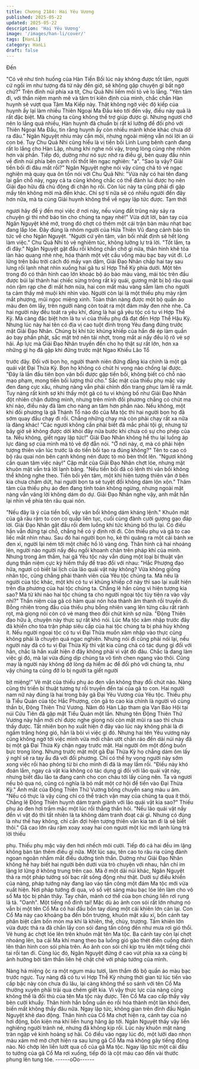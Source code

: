 ```yaml
---
title: Chương 2184: Hai Yêu Vương
published: 2025-05-22
updated: 2025-05-22
description: 'Hai Yêu Vương'
image: '/images/han-li/cover/'
tags: [HanLi]
category: HanLi
draft: false
---
```


Đến

"Có vẻ như tình huống của Hàn Tiền Bối lúc này không được tốt
lắm, người cứ ngồi im như tượng đá từ nãy đến giờ, sẽ không gặp
chuyện gì bất ngờ chứ?" Trên đỉnh núi phía xa tít, Chu Quả Nhi
liếm môi tỏ vẻ lo lắng.
"Yên tâm đi, với thần niệm mạnh mẽ và tâm trí kiên định của
mình, chắc chắn Hàn huynh sẽ vượt qua Tâm Ma Kiếp này. Thật
không ngờ việc độ kiếp của huynh ấy lại làm nhiều Thiên Ngoại
Ma Đầu kéo tới đến vậy, điều này quả là rất đặc biệt. Mà chúng ta
cũng không thể trợ giúp được gì. Nhưng ngươi chớ nên lo lắng
quá nhiều, Hàn huynh đã chuẩn bị rất kĩ lưỡng để đối phó với
Thiên Ngoại Ma Đầu, tin rằng huynh ấy còn nhiều mánh khóe
khác chưa dở ra đâu." Ngân Nguyệt nhíu mày cắn môi, nhưng
ngoài miệng vẫn nói lời an ủi con bé.
Tuy Chu Quả Nhi cũng hiểu là vị tiền bối Linh Lung bênh cạnh
đang rất lo lắng cho Hàn Lập, nhưng khi nghe nói vậy, trong lòng
cũng nhẹ nhõm hơn vài phần. Tiếp đó, dường như nó sực nhớ ra
điều gì, bèn quay đầu nhìn về đỉnh núi phía bên cạnh rồi thốt lên
ngạc nghiên: "a".
"Sao lạ vậy? Giải tiền bối đi đâu mất rồi?"
Ngân Nguyệt nghe nói vậy cũng chả tỏ vẻ ngạc nghiên mà quay
qua ôn tồn nói với Chu Quả Nhi:
"Vừa nãy có hai tên đang lại gần chỗ này, ngay cả ta cũng không
chắc có thể đánh lui được họ nên Giải đạo hữu đã chủ động đi
chặn họ rồi. Còn lúc này ta cũng phải đi gặp mấy tên không mời
mà đến khác. Chỉ sợ tí nữa sẽ có nhiều người đến đây hơn nữa,
mà ta cùng Giải huynh không thể về ngay lập tức được. Tạm thời

ngươi hãy để ý đến mọi việc ở nơi này, nếu vùng đất trũng này
sảy ra chuyện gì thì nhớ báo tin cho chúng ta ngay nhé!"
Vừa dứt lời, bàn tay của Ngân Nguyệt khẽ mở, trong đó chợt có
thêm một cái trận bàn màu nhạt bạc đang lấp lóe. Đây đúng là
nhóm người của Hứa Thiên Vũ đang cảnh báo tin tức về cho
Ngân Nguyệt.
"Người cứ yên tâm, vãn bối nhất định sẽ hết lòng làm việc." Chu
Quả Nhi tỏ vẻ nghiêm túc, không lưỡng lự trả lời.
"Tốt lắm, ta đi đây." Ngân Nguyệt gật đầu rồi không chần chờ gì
nữa, thân hình khẽ tỏa làn hào quang nhè nhẹ, hóa thành một vệt
cầu vồng màu bạc bay vút đi.
Lơ lửng trên bầu trời cách đó mấy vạn dặm, Giải Đạo Nhân chắp
hai tay sau lưng rồi lạnh nhạt nhìn xuống hai gã tu sĩ Hợp Thể Kỳ
phía dưới.
Một tên trong đó có thân hình cao lớn khoác bộ áo bào màu vàng,
mái tóc trên đầu được búi lại thành hai chiếc sừng trông rất kỳ
quái, gương mặt bị bộ râu quai nón rậm rạp che đi mất hơn nửa,
hai con mắt màu vàng sẫm làm cho người ta cảm thấy mê muội
khi nhìn vào.
Người còn lại là một thiếu phụ mày rậm mắt phượng, mũi ngọc
miệng xinh. Toàn thân nàng được một bộ quần áo màu đen ôm
lấy, trên người nàng còn toát ra một đám mây đen nhè nhẹ.
Cả hai người này đều toát ra yêu khí, đúng là hai gã yêu tộc có tu
vi Hợp Thể Kỳ. Mà càng đặc biệt hơn là tu vi của thiếu phụ đã đạt
đến Hợp Thể Hậu Kỳ.
Nhưng lúc này hai tên có địa vị cao tuột đỉnh trong Yêu đang
đứng trước mặt Giải Đạo Nhân. Chúng bị khí tức khủng khiếp của
hắn đè ép làm quần áo bay phần phật, sắc mặt trở nên tái nhợt,
trong mắt ai nấy đều lộ rõ vẻ sợ hãi.
Áp lực mà Giải Đạo Nhân truyền đến cho họ thật sự rất lớn, hơn
xa những gì họ đã gặp khi đứng trước mặt Ngao Khiếu Lão Tổ

trước đây.
Đối với bọn họ, người thanh niên đứng đằng kia chính là một gã
quái vật Đại Thừa Kỳ. Bọn họ không có chút hi vọng nào chống lại
được.
"Đây là lần đầu tiên bọn vãn bối được gặp tiền bối, không biết có
chỗ nào mạo phạm, mong tiền bối lượng thứ cho." Sắc mặt của
thiếu phụ mặc váy đen đang cực xấu, nhưng nàng vẫn phải chỉnh
đốn trang phục làm lễ ra mắt.
Tuy nàng rất kinh sợ khi thấy một gã có tu vi khủng bố như Giải
Đạo Nhân đột nhiên chặn đường mình, nhưng trên mình đối
phương chẳng có chút ma khí nào, điều này đã làm cho nàng an
tâm hơn phần nào.
Nếu không, một khi đối phương là gã Thánh Tổ nào đó của Ma
tộc thì hai người bọn họ đã sớm quay đầu chạy đi rồi. Chẳng
những chạy mà còn phải chạy rất xa nữa là đàng khác!
"Các ngươi không cần phải biết đã mắc phải tội gì, nhưng từ bây
giờ sẽ không được dời khỏi đây nửa bước khi chưa có sự cho
phép của ta. Nếu không, giết ngay lập tức!" Giải Đạo Nhân không
hề thu lại luồng áp lực đáng sợ của mình mà tỏ vẻ đờ đẫn nói.
"Ở nơi này, ơ, mà có phải hiện tượng thiên văn lúc trước là do tiền
bối tạo ra đúng không?" Tên to cao có bộ râu quai nón bên cạnh
không nén được tò mò bèn thốt lên.
"Ngươi không cần quan tâm việc này!" Cặp mắt của Giải Đạo
Nhân chợt lóe, nhưng mặt khuôn mặt vẫn trả lời lạnh băng.
"Nếu tiền bối đã có lệnh thì vãn bối không thể không nghe theo.
Tiền bối yên tâm, một khi hiện tượng thiên văn ở bên kia chưa
chấm dứt, hai người bọn ta sẽ tuyệt đối không dám lộn xộn."
Thâm tâm của thiếu phụ áo đen đang tính toán không ngừng,
nhưng ngoài mặt nàng vẫn vâng lời không dám do dự.
Giải Đạo Nhân nghe vậy, anh mắt hắn lại nhìn về phía tên râu
quai nón.

"Nếu đây là ý của tiền bối, vậy vãn bối không dám kháng lệnh."
Khuôn mặt của gã râu rậm to con co quắp liên tục, cuối cùng
đành cười gượng gạo đáp lời.
Giải Đạo Nhân gật đầu rồi đem luồng khí tức khủng bố thu lại. Có
điều hắn vẫn đứng tại chỗ, chẳng hề có ý định rời đi.
Còn thiếu phụ và gã to cao liếc mắt nhìn nhau. Sau đó hai người
bọn họ, kẻ thì quăng ra một cái bánh xe đen xì, người lại ném tới
một chiếc hồ lô vàng óng.
Thân hình cả hai nhoáng lên, người nào người nấy đều ngồi
khoanh chân trên pháp khí của mình.
Nhưng trong âm thầm, hai gã Yêu tộc này vẫn dùng một loại bí
thuật vận dụng thần niệm cực kỳ hiếm thấy để trao đổi với nhau:
"Hắc Phượng đạo hữa, ngươi có biết lai lịch của lão quái vật này
không? Vừa không giống nhân tộc, cũng chẳng phải thành viên
của Yêu tộc chúng ta. Mà nếu là người của tộc khác, một khi có tu
vi khủng khiếp cỡ này thì sao lại xuất hiện trên địa phương của
hai tộc chúng ta. Chẳng lẽ hắn cũng vì hiện tượng kia sao? Mà từ
khi nào hai tộc chúng ta cho người ngoại tộc tùy tiện ra vào vậy
nhỉ?" Thần niệm của gã có hàm quai nón hóa thành âm thanh rồi
truyền đi. Bỗng nhiên trong đầu của thiếu phụ bỗng nhiên vang
lên từng câu rất rành rọt, mà giọng nói còn có vẻ mang theo đôi
chút kính sợ nữa.
"Động Thiên đạo hữu à, chuyện này thực sự rất khó nói. Lúc Ma
tộc xâm nhập trước đây đã khiến cho tòa trận pháp siêu cấp của
hai tộc chúng ta bị phá hủy không ít. Nếu người ngoại tộc có tu vi
Đại Thừa muốn xâm nhập vào thực cũng không phải là chuyện
quá ngạc nghiên.
Nhưng nói đi cũng phải nói lại, nếu người này đã có tu vi Đại
Thừa Kỳ thì vật kia cũng chả có tác dụng gì đối với hắn, chắc là
hắn xuất hiện ở đây không phải vì vật đó đâu. Chắc là đang làm
việc gì đó, mà lại vừa đúng dịp chúng ta vô tình chen ngang vào
thôi. Cũng may là người này không dở lòng dạ hiểm ác để đối phó
với chúng ta, như vậy chúng ta cũng đỡ lo bị người ta giết người

bịt miệng!" Vẻ mặt của thiếu phụ áo đen vẫn không thay đổi chút
nào. Nàng cũng thi triển bí thuật tương tự rồi truyền đến tai của
gã to con.
Hai người nam nữ này đúng là hai trong bảy gã Đại Yêu Vương
của Yêu tộc. Thiếu phụ là Tiểu Quán của tộc Hắc Phượng, còn gã
to cao kia chính là người vô cùng thần bí, Động Thiên Thử
Vương.
Năm đó Hàn Lập tham gia Vạn Bảo Hội tại núi Cửu Tiên đã gặp
mặt Tiểu Quán một lần. Nhưng tên Động Thiên Thử Vương này
hắn mới chỉ được nghe giọng nói còn mặt mũi ra sao thì chưa
thấy được.
Tất nhiên bọn họ xuất hiện ở đây vào lúc này không phải là đi
ngắm trắng hóng gió, hẳn là bỏi vì việc gì đó. Nhưng hai tên Yêu
vương này cũng không ngờ tới việc mình vừa mới chân ướt chân
ráo đến dải núi này đã bị một gã Đại Thừa Kỳ chặn ngay trước
mặt.
Hai người ôm một đống buồn bực trong lòng. Nhưng trước mặt
một gã Đại Thừa Kỳ họ chẳng dám ôm lấy ý nghĩ sẽ ra tay ẩu đả
với đối phương. Chỉ có thể hy vọng người này sớm xong việc rồi
hào phóng từ bi cho mình đi đã là may lắm rồi.
"Điều này khó đoán lắm, ngay cả vật kia không có tác dụng gì đối
với lão quái vật này, nhưng biết đâu lão ta đang canh cho con
cháu tới lấy cũng nên. Ta và ngươi nếu bỏ qua nó, cũng có nghĩa
là bỏ mất một cơ hội để tiến vào Đại Thừa Kỳ." Ánh mắt của Động
Thiên Thử Vương bống chuyển sang màu u ám.
"Nếu có thực là vậy cũng chỉ có thể trách vận may của chúng ta
qua ít thôi. Chẳng lẽ Động Thiên huynh dám tranh giành với lão
quái vật kia sao?" Thiếu phụ áo đen hơi trầm mặc một lúc rồi
thẳng thắn hỏi.
"Nếu lão quái vật nầy đến vì vật đó thì tất nhiên là ta không dám
tranh đoạt cái gì. Nhưng có đúng là như thế hay không, chỉ cần
đợi hiện tượng thiên văn kia tan đi là sẽ biết thôi." Gã cao lớn râu
rậm xoay xoay hai con ngươi một lúc mới lạnh lùng trả lời thiếu

phụ.
Thiếu phụ mặc váy đen hơi nhếch môi cười. Tiếp đó cả hai đều
im lặng không bàn tán thêm điều gì nữa.
Một lúc sau, tên cao to râu ria cũng đành ngoan ngoãn nhắm mắt
điều dưỡng tinh thần.
Dường như Giải Đạo Nhân không hề hay biết hai người bên dưới
vừa trò chuyện với nhau, hắn chỉ im lặng lơ lửng ở không trung
trên cao.
Mà ở một dải núi khác, Ngân Nguyệt thả ra một pháp tướng sói
bạc rất sống động như thật. Dưới sự điều khiển của nàng, pháp
tướng này đang lao vào tấn công một đám Ma tộc mới vừa xuất
hiện.
Nơi pháp tướng đi qua, vô số vệt sáng màu bạc lóe lên làm cho
vô số Ma tộc bị phân thây. Tay chân, mảnh cơ thể của bọn chúng
liền rơi rụng lả tả.
"Oanh". Một tiếng nổ đinh tai!
Mặc dù ảo ảnh con sói rất lớn nhưng nó vẫn bị một tên Cổ Ma có
hai đầu bốn tay dùng một cái khiên lớn cản lại.
Con Cổ Ma này cao khoảng ba đến bốn trượng, khuôn mặt xấu
xí, bốn cánh tay phân biệt cầm bốn món ma khí là khiên, thẻ,
chùy, trượng.
Tấm khiên lớn vừa được thả ra đã chắn lấy con sói đang tấn công
đến như mưa rơi gió thổi. Vẻ hung ác chợt lóe lên trên khuôn mặt
tên Ma tộc. Ba cánh tay còn lại chợt nhoáng lên, ba cái Ma khí
mang theo ba luồng gió gào thét điên cuồng đánh lên thân hình
con sói phía trên.
Ảo ảnh con sói chỉ kịp tru lên một tiếng chói tai rồi tan đi.
Cùng lúc đó, Ngân Nguyệt đứng ở cao vút phía xa xa cũng bị ảnh
hưởng bởi tâm thần liên hệ chặt chẽ với pháp tướng của mình.

Nàng há miệng ộc ra một ngụm máu tươi, làm thắm đỏ bộ quần
áo màu bạc trước ngực.
Tuy nàng đã có tu vi Hợp Thể Kỳ nhưng thời gian từ lúc tiến vào
cấp bậc này còn chưa đủ lâu, lại càng không thể so sánh với tên
Cổ Ma thường xuyên phải trải qua chém giết kia. Vì vậy thực lực
của nàng cũng không thể là đối thủ của tên Ma tộc này được.
Tên Cổ Ma cao cấp thấy vậy bèn cười khuẩy. Thân hình hắn bỗng
uấn éo rồi hóa thành một làn khói đen, biến mất không thấy đâu
nữa.
Ngay lập tức, không gian trên đỉnh đầu Ngân Nguyệt khẽ dao
động. Thân hình của Cổ Ma chợt hiện ra, cánh tay của nó hơi
động, bốn kiện ma khí liền hung hăng ập tới.
Ngân Nguyệt thấy vậy liền nghiêng người tránh né, nhưng đã
không kịp rồi. Lúc này khuôn mặt nàng tràn ngập vẻ kinh hoảng
sợ hãi.
Có điều vào ngay lúc đó, một lưỡi dao nhọn màu xám mờ mờ
chợt hiện ra sau lưng gã Cổ Ma mà không gây tiếng động nào.
Nó chớp lên liền lướt qua cổ của gã Ma tộc.
Ngay lập tức một cái đầu to tướng của gã Cổ Ma rơi xuống, tiếp
đó là cột máu cao đến vài thước phung lên tung tóe.
------oOo------

